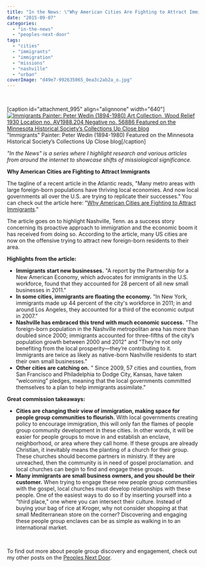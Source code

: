 ```yaml
---
title: "In the News: \"Why American Cities Are Fighting to Attract Immigrants\""
date: "2015-09-07"
categories: 
  - "in-the-news"
  - "peoples-next-door"
tags: 
  - "cities"
  - "immigrants"
  - "immigration"
  - "missions"
  - "nashville"
  - "urban"
coverImage: "d49e7-992635065_0ea3c2ab2a_o.jpg"
---
```


 

\[caption id="attachment\_995" align="alignnone" width="640"\][![Immigrants Painter: Peter Wedin (1894-1980) Art Collection, Wood Relief 1930 Location no. AV1988.204 Negative no. 56886 Featured on the Minnesota Historical Society’s Collections Up Close blog](images/8a225-5096894782_0b422b2aa3_o.jpg)](https://keelancook.files.wordpress.com/2020/08/8a225-5096894782_0b422b2aa3_o.jpg) "Immigrants" Painter: Peter Wedin (1894-1980) Featured on the Minnesota Historical Society’s Collections Up Close blog\[/caption\]

_"In the News" is a series where I highlight research and various articles from around the internet to showcase shifts of missiological significance._ 

**Why American Cities are Fighting to Attract Immigrants**

The tagline of a recent article in the Atlantic reads, "Many metro areas with large foreign-born populations have thriving local economies. And now local governments all over the U.S. are trying to replicate their successes." You can check out the article here: "[Why American Cities are Fighting to Attract Immigrants](http://www.theatlantic.com/business/archive/2015/07/us-cities-immigrants-economy/398987/)."

The article goes on to highlight Nashville, Tenn. as a success story concerning its proactive approach to immigration and the economic boom it has received from doing so. According to the article, many US cities are now on the offensive trying to attract new foreign-born residents to their area.

**Highlights from the article:**

- **Immigrants start new businesses.** "A report by the Partnership for a New American Economy, which advocates for immigrants in the U.S. workforce, found that they accounted for 28 percent of all new small businesses in 2011."
- **In some cities, immigrants are floating the economy.** "In New York, immigrants made up 44 percent of the city's workforce in 2011; in and around Los Angeles, they accounted for a third of the economic output in 2007."
- **Nashville has embraced this trend with much economic success.** "The foreign-born population in the Nashville metropolitan area has more than doubled since 2000; immigrants accounted for three-fifths of the city’s population growth between 2000 and 2012" and "They’re not only benefiting from the local prosperity—they’re contributing to it. Immigrants are twice as likely as native-born Nashville residents to start their own small businesses."
- **Other cities are catching on.** " Since 2009, 57 cities and counties, from San Francisco and Philadelphia to Dodge City, Kansas, have taken “welcoming” pledges, meaning that the local governments committed themselves to a plan to help immigrants assimilate."

**Great commission takeaways:**

- **Cities are changing their view of immigration, making space for people group communities to flourish.** With local governments creating policy to encourage immigration, this will only fan the flames of people group community development in these cities. In other words, it will be easier for people groups to move in and establish an enclave, neighborhood, or area where they call home. If these groups are already Christian, it inevitably means the planting of a church for their group. These churches should become partners in ministry. If they are unreached, then the community is in need of gospel proclamation. and local churches can begin to find and engage these groups.
- **Many immigrants are small business owners, and you should be their customer.** When trying to engage these new people group communities with the gospel, local churches must develop relationships with these people. One of the easiest ways to do so if by inserting yourself into a "third place," one where you can intersect their culture. Instead of buying your bag of rice at Kroger, why not consider shopping at that small Mediterranean store on the corner? Discovering and engaging these people group enclaves can be as simple as walking in to an international market.

 

To find out more about people group discovery and engagement, check out my other posts on the [Peoples Next Door](http://blog.keelancook.com/?s=peoples+next+door).
